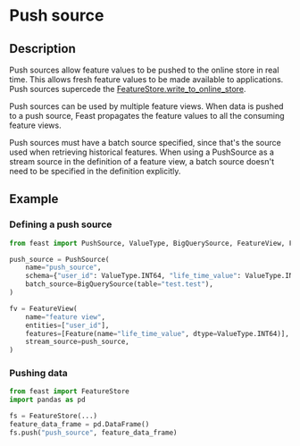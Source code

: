 # Push source

## Description

Push sources allow feature values to be pushed to the online store in real time. This allows fresh feature values to be made available to applications. Push sources supercede the 
[FeatureStore.write_to_online_store](https://rtd.feast.dev/en/latest/index.html#feast.feature_store.FeatureStore.write_to_online_store).

Push sources can be used by multiple feature views. When data is pushed to a push source, Feast propagates the feature values to all the consuming feature views.

Push sources must have a batch source specified, since that's the source used when retrieving historical features. 
When using a PushSource as a stream source in the definition of a feature view, a batch source doesn't need to be specified in the definition explicitly.

## Example
### Defining a push source

```python
from feast import PushSource, ValueType, BigQuerySource, FeatureView, Feature

push_source = PushSource(
    name="push_source",
    schema={"user_id": ValueType.INT64, "life_time_value": ValueType.INT64},
    batch_source=BigQuerySource(table="test.test"),
)

fv = FeatureView(
    name="feature view",
    entities=["user_id"],
    features=[Feature(name="life_time_value", dtype=ValueType.INT64)],
    stream_source=push_source,
)
```

### Pushing data
```python
from feast import FeatureStore
import pandas as pd

fs = FeatureStore(...)
feature_data_frame = pd.DataFrame()
fs.push("push_source", feature_data_frame)
```

